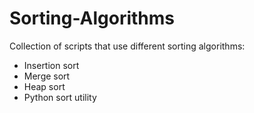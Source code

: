 # Sorting-Algorithms
Collection of scripts that use different sorting algorithms:
* Insertion sort
* Merge sort
* Heap sort
* Python sort utility

